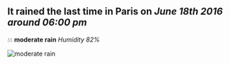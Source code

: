## It rained the last time in Paris on *June 18th 2016 around 06:00 pm*
💧💧  **moderate rain** *Humidity 82%*

![moderate rain](http://openweathermap.org/img/w/10d.png)
